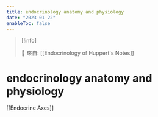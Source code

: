 ```yaml
---
title: endocrinology anatomy and physiology
date: "2023-01-22"
enableToc: false
---
```


> [!info]
>
> 🌱 來自: [[Endocrinology of Huppert's Notes]]

# endocrinology anatomy and physiology

[[Endocrine Axes]]

